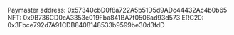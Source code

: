 Paymaster address: 0x57340cbD0f8a722A5b51D5d9ADc44432Ac4b0b65
NFT: 0x9B736CD0cA3353e019Fba841BA7f0506ad93d573
ERC20: 0x3Fbce792d7A91CDB8408148533b9599be30d3fdD
